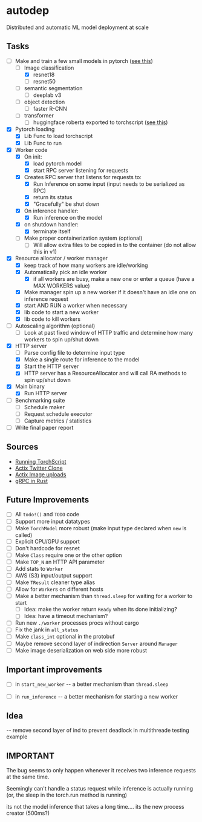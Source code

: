 # autodep
Distributed and automatic ML model deployment at scale

## Tasks
- [ ] Make and train a few small models in pytorch ([see this](https://pytorch.org/vision/stable/models.html))
    - [ ] Image classification
        - [x] resnet18
        - [ ] resnet50
    - [ ] semantic segmentation
        - [ ] deeplab v3
    - [ ] object detection
        - [ ] faster R-CNN
    - [ ] transformer
        - [ ] huggingface roberta exported to torchscript ([see this](https://huggingface.co/docs/transformers/torchscript))
- [x] Pytorch loading
    - [x] Lib Func to load torchscript
    - [x] Lib Func to run
- [x] Worker code
    - [x] On init:
        - [x] load pytorch model
        - [x] start RPC server listening for requests
    - [x] Creates RPC server that listens for requests to:
        - [x] Run Inference on some input (input needs to be serialized as RPC)
        - [x] return its status
        - [x] "Gracefully" be shut down
    - [x] On inference handler:
        - [x] Run inference on the model
    - [x] on shutdown handler:
        - [x] terminate itself
    - [ ] Make proper containerization system (optional)
        - [ ] Will allow extra files to be copied in to the container (do not allow this in v1)
- [x] Resource allocator / worker manager
    - [x] keep track of how many workers are idle/working
    - [x] Automatically pick an idle worker
        - [x] if all workers are busy, make a new one or enter a queue (have a MAX WORKERS value)
    - [x] Make manager spin up a new worker if it doesn't have an idle one on inference request
    - [x] start AND RUN a worker when necessary
    - [x] lib code to start a new worker
    - [x] lib code to kill workers
- [ ] Autoscaling algorithm (optional)
    - [ ] Look at past fixed window of HTTP traffic and determine how many workers to spin up/shut down
- [x] HTTP server
    - [ ] Parse config file to determine input type
    - [x] Make a single route for inference to the model
    - [x] Start the HTTP server
    - [x] HTTP server has a ResourceAllocator and will call RA methods to spin up/shut down
- [x] Main binary
    - [x] Run HTTP server
- [ ] Benchmarking suite
    - [ ] Schedule maker
    - [ ] Request schedule executor
    - [ ] Capture metrics / statistics
- [ ] Write final paper report

## Sources
* [Running TorchScript](https://github.com/LaurentMazare/tch-rs/blob/main/examples/jit/README.md)
* [Actix Twitter Clone](https://hub.qovery.com/guides/tutorial/create-a-blazingly-fast-api-in-rust-part-1/)
* [Actix Image uploads](https://www.reddit.com/r/rust/comments/xzrznn/how_to_upload_and_download_files_through_actix_web/)
* [gRPC in Rust](https://github.com/hyperium/tonic/blob/master/examples/routeguide-tutorial.md)

## Future Improvements
- [ ] All `todo!()` and `TODO` code
- [ ] Support more input datatypes
- [ ] Make `TorchModel` more robust (make input type declared when `new` is called)
- [ ] Explicit CPU/GPU support
- [ ] Don't hardcode for resnet
- [ ] Make `Class` require one or the other option
- [ ] Make `TOP_N` an HTTP API parameter
- [ ] Add stats to `Worker`
- [ ] AWS (S3) input/output support
- [ ] Make `TResult` cleaner type alias
- [ ] Allow for `Worker`s on different hosts
- [ ] Make a better mechanism than `thread.sleep` for waiting for a worker to start
    - [ ] Idea: make the worker return `Ready` when its done initializing?
    - [ ] Idea: have a timeout mechanism?
- [ ] Run new `./worker` processes procs without cargo
- [ ] Fix the jank in `all_status`
- [ ] Make `class_int` optional in the protobuf
- [ ] Maybe remove second layer of indirection `Server` around `Manager`
- [ ] Make image deserialization on web side more robust

## Important improvements
- [ ] in `start_new_worker` -- a better mechanism than `thread.sleep`
- [ ] in `run_inference` -- a better mechanism for starting a new worker



## Idea
-- remove second layer of ind to prevent deadlock in multithreade testing example


## IMPORTANT
The bug seems to only happen whenever it receives two inference requests at the same time.

Seemingly can't handle a status request while inference is actually running (or, the sleep in the torch.run method is running)



its not the model inference that takes a long time.... its the new process creator (500ms?)
